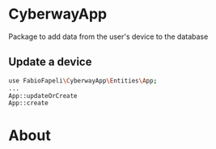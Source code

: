 # CyberwayApp

Package to add data from the user's device to the database

## Update a device
```bash
use FabioFapeli\CyberwayApp\Entities\App;
...
App::updateOrCreate
App::create
```

# About
